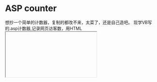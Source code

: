 # ASP counter
想抄一个简单的计数器，复制的都改不来，太菜了，还是自己造吧。
现学VB写的.asp计数器,记录网页访客数，用HTML <iframe> 标签把.asp显示在网站底部。
用ASP Session来防止利用刷新重复计数，Session保存用户Cookie 默认值20分钟，检测Session防止恶意刷新。
ASP Session：https://www.w3school.com.cn/asp/asp_sessions.asp
